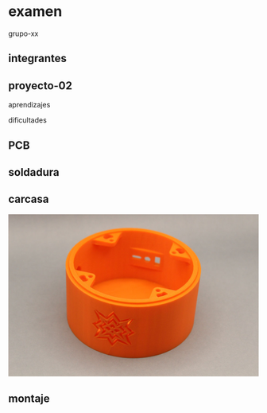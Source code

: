 # examen

grupo-xx

## integrantes

## proyecto-02

aprendizajes

dificultades

## PCB

## soldadura

## carcasa

![](./imagenes/carcasa/tme-grupo02-carcasa-registro01.JPG)

## montaje
